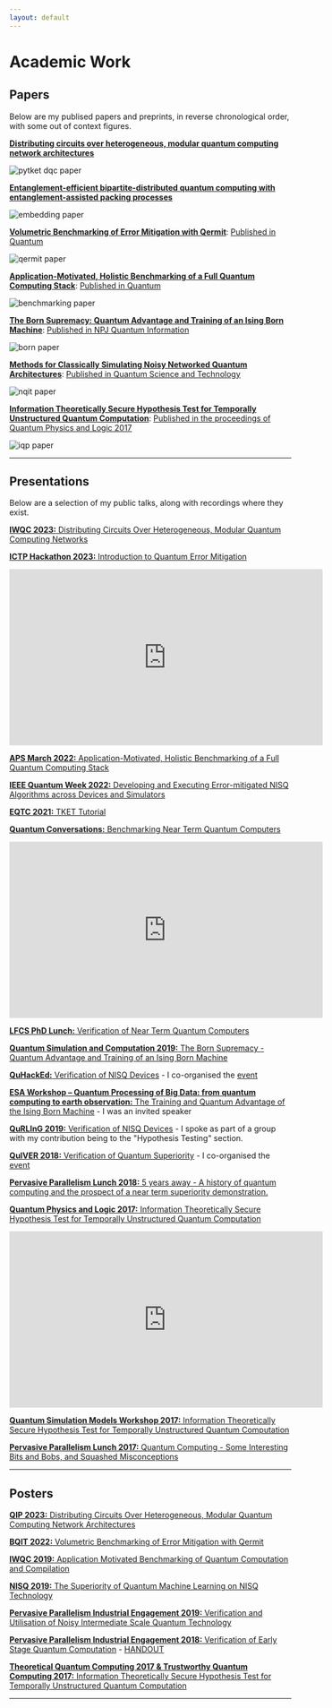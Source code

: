 ```yaml
---
layout: default
---
```


# Academic Work

## Papers

Below are my publised papers and preprints, in reverse chronological order, with some out of context figures.

[**Distributing circuits over heterogeneous, modular quantum computing network architectures**](https://arxiv.org/abs/2305.14148)

![pytket dqc paper]({{"/assets/paper_pictures/pytket_dqc.png"}})

[**Entanglement-efficient bipartite-distributed quantum computing with entanglement-assisted packing processes**](https://arxiv.org/abs/2212.12688)

![embedding paper]({{"/assets/paper_pictures/embedding.png"}})

[**Volumetric Benchmarking of Error Mitigation with Qermit**](https://arxiv.org/abs/2204.09725): [Published in Quantum](https://https://quantum-journal.org/papers/q-2023-07-13-1059/)

![qermit paper]({{"/assets/paper_pictures/qermit.png"}})

[**Application-Motivated, Holistic Benchmarking of a Full Quantum Computing Stack**](https://arxiv.org/abs/2006.01273): [Published in Quantum](https://quantum-journal.org/papers/q-2021-03-22-415/)

![benchmarking paper]({{"/assets/paper_pictures/benchmarking.png"}})

[**The Born Supremacy: Quantum Advantage and Training of an Ising Born Machine**](https://arxiv.org/abs/1904.02214): [Published in NPJ Quantum Information](https://www.nature.com/articles/s41534-020-00288-9)

![born paper]({{"/assets/paper_pictures/born.png"}})

[**Methods for Classically Simulating Noisy Networked Quantum Architectures**](https://arxiv.org/abs/1803.04167): [Published in Quantum Science and Technology](https://doi.org/10.1088/2058-9565/ab54a4)

![nqit paper]({{"/assets/paper_pictures/nqit.png"}})

[**Information Theoretically Secure Hypothesis Test for Temporally Unstructured Quantum Computation**](https://arxiv.org/abs/1704.01998): [Published in the proceedings of Quantum Physics and Logic 2017](http://eptcs.web.cse.unsw.edu.au/paper.cgi?QPL2017.14)

![iqp paper]({{"/assets/paper_pictures/iqp.png"}})

***

## Presentations

Below are a selection of my public talks, along with recordings where they exist.

[**IWQC 2023:** Distributing Circuits Over Heterogeneous, Modular Quantum Computing Networks]({{"/assets/IWQC_DQC_2023.pdf"}})

[**ICTP Hackathon 2023:** Introduction to Quantum Error Mitigation](https://youtu.be/nPlq7_E5OwA?feature=shared)

<p align="center"><iframe width="560" height="315" src="https://www.youtube.com/embed/nPlq7_E5OwA?si=Qr9H5wkEjOrZr56I" title="YouTube video player" frameborder="0" allow="accelerometer; autoplay; clipboard-write; encrypted-media; gyroscope; picture-in-picture; web-share" allowfullscreen></iframe></p>

[**APS March 2022:** Application-Motivated, Holistic Benchmarking of a Full Quantum Computing Stack]({{"/assets/APS_2022.pdf"}})

[**IEEE Quantum Week 2022:** Developing and Executing Error-mitigated NISQ Algorithms across Devices and Simulators](https://github.com/CQCL/IEEE_Quantum_Week)

[**EQTC 2021:** TKET Tutorial](https://github.com/CQCL/EQTC-TKET-TUTORIAL)

[**Quantum Conversations:** Benchmarking Near Term Quantum Computers](https://youtu.be/Il9Xk8OyL-Q?feature=shared&t=4705)

<p align="center"><iframe width="560" height="315" src="https://www.youtube.com/embed/Il9Xk8OyL-Q?si=tHb0KRszP-_ue6y6&amp;start=4705" title="YouTube video player" frameborder="0" allow="accelerometer; autoplay; clipboard-write; encrypted-media; gyroscope; picture-in-picture; web-share" allowfullscreen></iframe></p>

[**LFCS PhD Lunch:** Verification of Near Term Quantum Computers]({{"/assets/LFCS_Student_Lunch.pdf"}})

[**Quantum Simulation and Computation 2019:** The Born Supremacy - Quantum Advantage and Training of an Ising Born Machine]({{"/assets/QSC2019.pdf"}})

[**QuHackEd:** Verification of NISQ Devices]({{"/assets/QuHackEd2019.pdf"}}) - I co-organised the [event](https://quhackedinfo.wixsite.com/mysite)

[**ESA Workshop – Quantum Processing of Big Data: from quantum computing to earth observation:** The Training and Quantum Advantage of the Ising Born Machine]({{"assets/QIM_ESA_2019.pdf"}}) - I was an invited speaker

[**QuRLInG 2019:** Verification of NISQ Devices]({{"assets/Verification_of_NISQ_Devices.pdf"}}) - I spoke as part of a group with my contribution being to the "Hypothesis Testing" section.

[**QuIVER 2018:** Verification of Quantum Superiority]({{"assets/QuIVER.pdf"}}) - I co-organised the [event](https://danielmills390.wixsite.com/quiver)

[**Pervasive Parallelism Lunch 2018:** 5 years away - A history of quantum computing and the prospect of a near term superiority demonstration.]({{"/assets/PPAR2018.pdf"}})

[**Quantum Physics and Logic 2017:** Information Theoretically Secure Hypothesis Test for Temporally Unstructured Quantum Computation]({{"/assets/QPL2017.pdf"}}) 

<p align="center"><iframe width="560" height="315" src="https://www.youtube.com/embed/vJGd3oCR7fc?si=kTymfdVqzVhlWaDy" title="YouTube video player" frameborder="0" allow="accelerometer; autoplay; clipboard-write; encrypted-media; gyroscope; picture-in-picture; web-share" allowfullscreen></iframe></p>

[**Quantum Simulation Models Workshop 2017:** Information Theoretically Secure Hypothesis Test for Temporally Unstructured Quantum Computation]({{"/assets/QSMW2017.pdf"}})

[**Pervasive Parallelism Lunch 2017:** Quantum Computing - Some Interesting Bits and Bobs, and Squashed Misconceptions]({{"/assets/PPAR2017.pdf"}})

***

## Posters

[**QIP 2023:** Distributing Circuits Over Heterogeneous, Modular Quantum Computing Network Architectures]({{"/assets/posters/qip2023.pdf"}})

[**BQIT 2022:** Volumetric Benchmarking of Error Mitigation with Qermit]({{"/assets/posters/bqit2022.pdf"}})

[**IWQC 2019:** Application Motivated Benchmarking of Quantum Computation and Compilation]({{"/assets/posters/IWQC2019.pdf"}})

[**NISQ 2019:** The Superiority of Quantum Machine Learning on NISQ Technology]({{"/assets/posters/NISQ2019.pdf"}})

[**Pervasive Parallelism Industrial Engagement 2019:** Verification and Utilisation of Noisy Intermediate Scale Quantum Technology]({{"/assets/posters/iee_2019.pdf"}})

[**Pervasive Parallelism Industrial Engagement 2018:** Verification of Early Stage Quantum Computation]({{"/assets/posters/iee_2018.pdf"}}) - [HANDOUT]({{"/assets/posters/iee_2018_handout.pdf"}})

[**Theoretical Quantum Computing 2017 & Trustworthy Quantum Computing 2017:** Information Theoretically Secure Hypothesis Test for Temporally Unstructured Quantum Computation]({{"/assets/posters/TQC2017.pdf"}})

***
